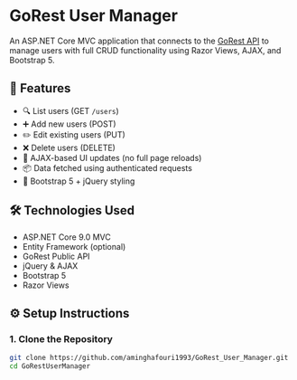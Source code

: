 # GoRest User Manager

An ASP.NET Core MVC application that connects to the [GoRest API](https://gorest.co.in/) to manage users with full CRUD functionality using Razor Views, AJAX, and Bootstrap 5.

## 🚀 Features

- 🔍 List users (GET `/users`)
- ➕ Add new users (POST)
- ✏️ Edit existing users (PUT)
- ❌ Delete users (DELETE)
- 🔄 AJAX-based UI updates (no full page reloads)
- 📦 Data fetched using authenticated requests
- 💅 Bootstrap 5 + jQuery styling

## 🛠 Technologies Used

- ASP.NET Core 9.0 MVC
- Entity Framework (optional)
- GoRest Public API
- jQuery & AJAX
- Bootstrap 5
- Razor Views

## ⚙️ Setup Instructions

### 1. Clone the Repository

```bash
git clone https://github.com/aminghafouri1993/GoRest_User_Manager.git
cd GoRestUserManager